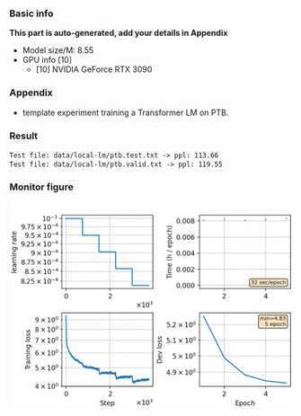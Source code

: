### Basic info

**This part is auto-generated, add your details in Appendix**

* Model size/M: 8.55
* GPU info \[10\]
  * \[10\] NVIDIA GeForce RTX 3090

### Appendix

* template experiment training a Transformer LM on PTB.

### Result
```
Test file: data/local-lm/ptb.test.txt -> ppl: 113.66
Test file: data/local-lm/ptb.valid.txt -> ppl: 119.55
```

### Monitor figure
![monitor](./monitor.png)
